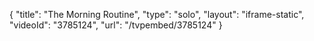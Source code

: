 {
    "title": "The Morning Routine",
    "type": "solo",
    "layout": "iframe-static",
    "videoId": "3785124",
    "url": "\/tvpembed\/3785124"
}